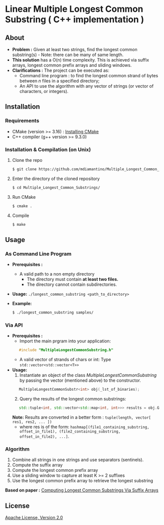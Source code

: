 # Linear Multiple Longest Common Substring ( C++ implementation )

## About

* **Problem :** Given at least two strings, find the longest common substring(s) - Note: there can be many of same
  length.
* **This solution** has a O(n) time complexity. This is achieved via suffix arrays, longest common prefix arrays and
  sliding windows.
* **Clarifications :** The project can be executed as:
    * Command line program : to find the longest common strand of bytes between *n* files in a specified directory;
    * An API to use the algorithm with any vector of strings (or vector of characters, or integers).

## Installation

### Requirements

* CMake (version >= 3.16) : [Installing CMake](https://cmake.org/install/)
* C++ compiler (g++ version >= 9.3.0)

### Installation & Compilation (on Unix)

1. Clone the repo
   ```sh
   $ git clone https://github.com/mdiamantino/Multiple_Longest_Common_Substrings.git
   ```
2. Enter the directory of the cloned repository
   ```sh
   $ cd Multiple_Longest_Common_Substrings/
   ```
3. Run CMake
   ```sh
   $ cmake . 
   ```
4. Compile
   ```sh
   $ make
   ```

## Usage

### As Command Line Program

* **Prerequisites :**
    * A valid path to a non empty directory
        * The directory must contain **at least two files.**
        * The directory cannot contain subdirectories.

* **Usage:** `./longest_common_substring <path_to_directory>`
* **Example:**
   ```sh
   $ ./longest_common_substring samples/
   ```

### Via API

* **Prerequisites :**
    * Import the main prgram into your application:
    ```c++
       #include "MultipleLongestCommonSubstring.h"
    ```
    * A valid vector of strands of chars or int:
      Type `std::vector<std::vector<T>>`
* **Usage:**
    1. Instantiate an object of the class *MultipleLongestCommonSubstring* by passing the vector (mentioned above) to
       the constructor.
    ```c++
       MultipleLongestCommonSubstr<int> obj(_lst_of_binaries);
    ```
    2. Query the results of the longest common substrings:
    ```c++
       std::tuple<int, std::vector<std::map<int, int>>> results = obj.GetResultsStats();
    ```
  **Note:** Results are converted in a better form : `tuple(length, vector[ res1, res2, ... ])` 
   * where res is of the form: `hashmap[(file1_containing_substring, offset_in_file1), (file2_containing_substring, offset_in_file2), ...]`.

### Algorithm
1. Combine all strings in one strings and use separators (sentinels).
2. Compute the suffix array
3. Compute the longest common prefix array
4. Use a sliding window to capture at least K >= 2 suffixes
5. Use the longest common prefix array to retrieve the longest substring

**Based on paper :** [Computing Longest Common Substrings Via Suffix Arrays](https://link.springer.com/chapter/10.1007/978-3-540-79709-8_10)

## License

[Apache License, Version 2.0](https://github.com/mdiamantino/Multiple_Longest_Common_Substrings/blob/master/LICENSE)
